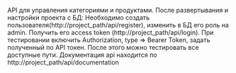 API для управления категориями и продуктами.
После развертывания и настройки проекта с БД:
Необходимо создать пользователя(http://project_path/api/register), изменить в БД его роль на admin.
Получить его access token (http://project_path/api/login).
При тестировании включить Authorization, type => Bearer Token, задать полученный по API токен.
После этого можно тестировать все доступные пути.
Документация api находится по http://project_path/api/documentation

